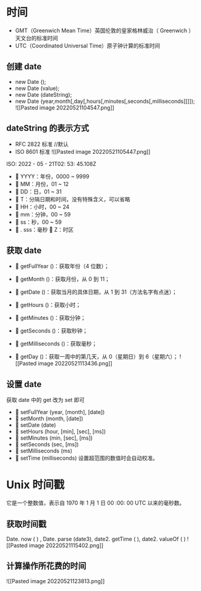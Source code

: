  # 时间
 - GMT（Greenwich Mean Time）英国伦敦的皇家格林威治（ Greenwich ）天文台的标准时间
 - UTC（Coordinated Universal Time）原子钟计算的标准时间 
## 创建 date
- new Date ();
- new Date (value);
- new Date (dateString);
- new Date (year,month[,day[,hours[,minutes[,seconds[,milliseconds]]]]);
![[Pasted image 20220521104547.png]]

## dateString 的表示方式
- RFC 2822 标准  //默认
- ISO 8601 标准
![[Pasted image 20220521105447.png]]

ISO: 2022 - 05 - 21T02: 53: 45.108Z
-  YYYY：年份，0000 ~ 9999 
-  MM：月份，01 ~ 12 
-  DD：日，01 ~ 31 
-  T：分隔日期和时间，没有特殊含义，可以省略 
-  HH：小时，00 ~ 24 
-  mm：分钟，00 ~ 59 
-  ss：秒，00 ~ 59 
-  . sss：毫秒  Z：时区

## 获取 date
-  getFullYear ()：获取年份（4 位数）； 
-  getMonth ()：获取月份，从 0 到 11； 
-  getDate ()：获取当月的具体日期，从 1 到 31（方法名字有点迷）； 
-  getHours ()：获取小时； 
-  getMinutes ()：获取分钟； 
-  getSeconds ()：获取秒钟； 
-  getMilliseconds ()：获取毫秒；

-  getDay ()：获取一周中的第几天，从 0（星期日）到 6（星期六）；
![[Pasted image 20220521113436.png]]

## 设置 date
获取 date 中的 get 改为 set 即可
-  setFullYear (year, [month], [date]) 
-  setMonth (month, [date]) 
-  setDate (date) 
-  setHours (hour, [min], [sec], [ms]) 
-  setMinutes (min, [sec], [ms]) 
-  setSeconds (sec, [ms]) 
-  setMilliseconds (ms) 
-  setTime (milliseconds)
设置超范围的数值时会自动校准。

# Unix 时间戳
它是一个整数值，表示自 1970 年 1 月 1 日 00 :00: 00 UTC 以来的毫秒数。
## 获取时间戳
Date. now ( ) , Date. parse (date3), date2. getTime ( ), date2. valueOf ( )
![[Pasted image 20220521115402.png]]

## 计算操作所花费的时间
![[Pasted image 20220521123813.png]]
